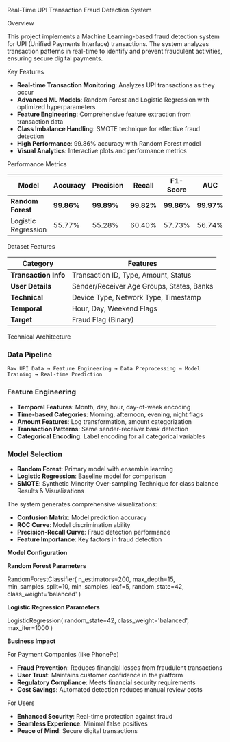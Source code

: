 Real-Time UPI Transaction Fraud Detection System

Overview

This project implements a Machine Learning-based fraud detection system for UPI (Unified Payments Interface) transactions. The system analyzes transaction patterns in real-time to identify and prevent fraudulent activities, ensuring secure digital payments.

Key Features

- **Real-time Transaction Monitoring**: Analyzes UPI transactions as they occur
- **Advanced ML Models**: Random Forest and Logistic Regression with optimized hyperparameters
- **Feature Engineering**: Comprehensive feature extraction from transaction data
- **Class Imbalance Handling**: SMOTE technique for effective fraud detection
- **High Performance**: 99.86% accuracy with Random Forest model
- **Visual Analytics**: Interactive plots and performance metrics

 Performance Metrics

| Model | Accuracy | Precision | Recall | F1-Score | AUC |
|-------|----------|-----------|--------|----------|-----|
| **Random Forest** | **99.86%** | **99.89%** | **99.82%** | **99.86%** | **99.97%** |
| Logistic Regression | 55.77% | 55.28% | 60.40% | 57.73% | 56.74% |

 Dataset Features

| Category | Features |
|----------|----------|
| **Transaction Info** | Transaction ID, Type, Amount, Status |
| **User Details** | Sender/Receiver Age Groups, States, Banks |
| **Technical** | Device Type, Network Type, Timestamp |
| **Temporal** | Hour, Day, Weekend Flags |
| **Target** | Fraud Flag (Binary) |

Technical Architecture

### Data Pipeline
```
Raw UPI Data → Feature Engineering → Data Preprocessing → Model Training → Real-time Prediction
```

### Feature Engineering
- **Temporal Features**: Month, day, hour, day-of-week encoding
- **Time-based Categories**: Morning, afternoon, evening, night flags
- **Amount Features**: Log transformation, amount categorization
- **Transaction Patterns**: Same sender-receiver bank detection
- **Categorical Encoding**: Label encoding for all categorical variables

### Model Selection
- **Random Forest**: Primary model with ensemble learning
- **Logistic Regression**: Baseline model for comparison
- **SMOTE**: Synthetic Minority Over-sampling Technique for class balance
Results & Visualizations

The system generates comprehensive visualizations:

- **Confusion Matrix**: Model prediction accuracy
- **ROC Curve**: Model discrimination ability
- **Precision-Recall Curve**: Fraud detection performance
- **Feature Importance**: Key factors in fraud detection

 **Model Configuration**

**Random Forest Parameters**

RandomForestClassifier(
    n_estimators=200,
    max_depth=15,
    min_samples_split=10,
    min_samples_leaf=5,
    random_state=42,
    class_weight='balanced'
)

**Logistic Regression Parameters**

LogisticRegression(
    random_state=42,
    class_weight='balanced',
    max_iter=1000
)


 **Business Impact**

For Payment Companies (like PhonePe)
- **Fraud Prevention**: Reduces financial losses from fraudulent transactions
- **User Trust**: Maintains customer confidence in the platform
- **Regulatory Compliance**: Meets financial security requirements
- **Cost Savings**: Automated detection reduces manual review costs

 For Users
- **Enhanced Security**: Real-time protection against fraud
- **Seamless Experience**: Minimal false positives
- **Peace of Mind**: Secure digital transactions

